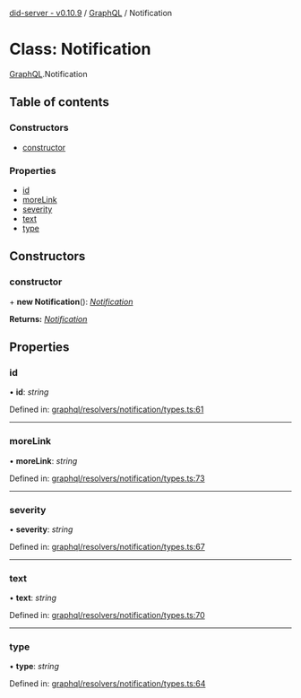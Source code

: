 [did-server - v0.10.9](../README.md) / [GraphQL](../modules/graphql.md) / Notification

# Class: Notification

[GraphQL](../modules/graphql.md).Notification

## Table of contents

### Constructors

- [constructor](graphql.notification.md#constructor)

### Properties

- [id](graphql.notification.md#id)
- [moreLink](graphql.notification.md#morelink)
- [severity](graphql.notification.md#severity)
- [text](graphql.notification.md#text)
- [type](graphql.notification.md#type)

## Constructors

### constructor

\+ **new Notification**(): [*Notification*](graphql.notification.md)

**Returns:** [*Notification*](graphql.notification.md)

## Properties

### id

• **id**: *string*

Defined in: [graphql/resolvers/notification/types.ts:61](https://github.com/Puzzlepart/did/blob/dev/server/graphql/resolvers/notification/types.ts#L61)

___

### moreLink

• **moreLink**: *string*

Defined in: [graphql/resolvers/notification/types.ts:73](https://github.com/Puzzlepart/did/blob/dev/server/graphql/resolvers/notification/types.ts#L73)

___

### severity

• **severity**: *string*

Defined in: [graphql/resolvers/notification/types.ts:67](https://github.com/Puzzlepart/did/blob/dev/server/graphql/resolvers/notification/types.ts#L67)

___

### text

• **text**: *string*

Defined in: [graphql/resolvers/notification/types.ts:70](https://github.com/Puzzlepart/did/blob/dev/server/graphql/resolvers/notification/types.ts#L70)

___

### type

• **type**: *string*

Defined in: [graphql/resolvers/notification/types.ts:64](https://github.com/Puzzlepart/did/blob/dev/server/graphql/resolvers/notification/types.ts#L64)
